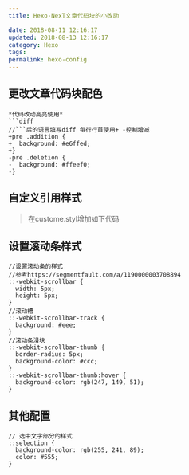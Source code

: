 ```yaml
---
title: Hexo-NexT文章代码块的小改动

date: 2018-08-11 12:16:17
updated: 2018-08-13 12:16:17
category: Hexo
tags:
permalink: hexo-config
---
```


## 更改文章代码块配色
```
*代码改动高亮使用*
​```diff
//```后的语言填写diff 每行行首使用+ -控制增减
+pre .addition {
+  background: #e6ffed;
+}
-pre .deletion {
-  background: #ffeef0;
-}
```
<!-- more -->
## 自定义引用样式
>在custome.styl增加如下代码

## 设置滚动条样式
```styl 文件位置 ~themes\next\source\css\_custom\custom.styl https://github.com 点击下载我的custom.styl文件
//设置滚动条的样式
//参考https://segmentfault.com/a/1190000003708894
::-webkit-scrollbar {
  width: 5px;
  height: 5px;
}
//滚动槽
::-webkit-scrollbar-track {
  background: #eee;
}
//滚动条滑块
::-webkit-scrollbar-thumb {
  border-radius: 5px;
  background-color: #ccc;
}
::-webkit-scrollbar-thumb:hover {
  background-color: rgb(247, 149, 51);
}
```
## 其他配置
```styl 文件位置 ~themes\next\source\css\_custom\custom.styl https://github.com 点击下载我的custom.styl文件
// 选中文字部分的样式
::selection {
  background-color: rgb(255, 241, 89);
  color: #555;
}
```
